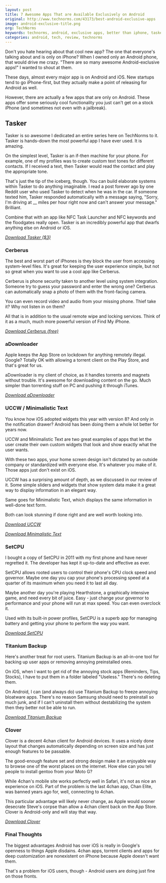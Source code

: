 ```yaml
---
layout: post
title: 7 Awesome Apps That are Available Exclusively on Android
original: http://www.technorms.com/43173/best-android-exclusive-apps
image: android-exclusive-title.png
org: TechNorms
keywords: technorms, android, exclusive apps, better than iphone, tasker, root
categories: android, tech, review, technorms
---
```


Don't you hate hearing about that cool new app? The one that everyone's talking about and is only on iPhone? When I owned only an Android phone, that would drive me crazy. "There are so many awesome Android-exclusive apps!" I wanted to shout at them. 

<!--break-->

These days, almost every major app is on Android and iOS. New startups tend to go iPhone-first, but they actually make a point of releasing for Android as well. 

However, there are actually a few apps that are only on Android. These apps offer some seriously cool functionality you just can't get on a stock iPhone (and sometimes not even with a jailbreak). 

## Tasker

Tasker is so awesome I dedicated an entire series here on TechNorms to it. Tasker is hands-down the most powerful app I have ever used. It is amazing. 

On the simplest level, Tasker is an if-then machine for your phone. For example, one of my profiles was to create custom text tones for different contacts. If I received a text, then Tasker would read the contact and play the appropriate tone. 

That's just the tip of the iceberg, though. You can build elaborate systems within Tasker to do anything imaginable. I read a post forever ago by one Reddit user who used Tasker to detect when he was in the car. If someone texted him, Tasker responded automatically with a message saying, "Sorry, I'm driving at __ miles per hour right now and can't answer your message." Brilliant. 

Combine that with an app like NFC Task Launcher and NFC keywords and the floodgates really open. Tasker is an incredibly powerful app that dwarfs anything else on Android or iOS. 

[*Download Tasker ($3)*](https://play.google.com/store/apps/details?id=net.dinglisch.android.taskerm&hl=en)

### Cerberus

The best and worst part of iPhones is they block the user from accessing system-level files. It's great for keeping the user experience simple, but not so great when you want to use a cool app like Cerberus.

Cerberus is phone security taken to another level using system integration. Someone try to guess your password and enter the wrong one? Cerberus can automatically snap a photo of them with the front-facing camera. 

You can even record video and audio from your missing phone. Thief take it? Why not listen in on them? 

All that is in addition to the usual remote wipe and locking services. Think of it as a much, much more powerful version of Find My iPhone.

[*Download Cerberus (free)*](https://play.google.com/store/apps/details?id=com.lsdroid.cerberus&hl=en)

### aDownloader

Apple keeps the App Store on lockdown for anything remotely illegal. Google? Totally OK with allowing a torrent client on the Play Store, and that's great for us. 

aDownloader is my client of choice, as it handles torrents and magnets without trouble. It's awesome for downloading content on the go. Much simpler than torrenting stuff on PC and pushing it through iTunes. 

[*Download aDownloader*](https://play.google.com/store/apps/details?id=com.AndroidA.DroiDownloader&hl=en)

### UCCW / Minimalistic Text

You know how iOS adopted widgets this year with version 8? And only in the notification drawer? Android has been doing them a whole lot better for years now. 

UCCW and Minimalistic Text are two great examples of apps that let the user create their own custom widgets that look and show exactly what the user wants. 

With these two apps, your home screen design isn't dictated by an outside company or standardized with everyone else. It's whatever you make of it. Those apps just don't exist on iOS. 

UCCW has a surprising amount of depth, as we discussed in our review of it. Some simple sliders and widgets that show system data make it a great way to display information in an elegant way. 

Same goes for Minimalistic Text, which displays the same information in well-done text form. 

Both can look stunning if done right and are well worth looking into. 

[*Download UCCW*](https://play.google.com/store/apps/details?id=in.vineetsirohi.customwidget&hl=en)

[*Download Minimalistic Text*](https://play.google.com/store/apps/details?id=de.devmil.minimaltext&hl=en)

### SetCPU

I bought a copy of SetCPU in 2011 with my first phone and have never regretted it. The developer has kept it up-to-date and effective as ever.

SetCPU allows rooted users to control their phone's CPU clock speed and governor. Maybe one day you cap your phone's processing speed at a quarter of its maximum when you need it to last all day. 

Maybe another day you're playing Hearthstone, a graphically intensive game, and need every bit of juice. Easy - just change your governor to performance and your phone will run at max speed. You can even overclock it. 

Used with its built-in power profiles, SetCPU is a superb app for managing battery and getting your phone to perform the way you want. 

[*Download SetCPU*](https://play.google.com/store/apps/details?id=com.mhuang.overclocking&hl=en)

### Titanium Backup

Here's another treat for root users. Titanium Backup is an all-in-one tool for backing up user apps or removing annoying preinstalled ones. 

On iOS, when I want to get rid of the annoying stock apps (Reminders, Tips, Stocks), I have to put them in a folder labeled "Useless." There's no deleting them.

On Android, I can (and always do) use Titanium Backup to freeze annoying bloatware apps. There's no reason Samsung should need to preinstall so much junk, and if I can't uninstall them without destabilizing the system then they better not be able to run. 

[*Download Titanium Backup*](https://play.google.com/store/apps/details?id=com.keramidas.TitaniumBackup&hl=en)

### Clover

Clover is a decent 4chan client for Android devices. It uses a nicely done layout that changes automatically depending on screen size and has just enough features to be passable. 

The good-enough feature set and strong design make it an enjoyable way to browse one of the worst places on the internet. How else can you tell people to install gentoo from your Moto G?

While 4chan's mobile site works perfectly well in Safari, it's not as nice an experience on iOS. Part of the problem is the last 4chan app, Chan Elite, was banned years ago for, well, connecting to 4chan. 

This particular advantage will likely never change, as Apple would sooner desecrate Steve's corpse than allow a 4chan client back on the App Store. Clover is Android-only and will stay that way. 

[*Download Clover*](https://play.google.com/store/apps/details?id=org.floens.chan&hl=en)

### Final Thoughts

The biggest advantages Android has over iOS is really in Google's openness to things Apple disdains. 4chan apps, torrent clients and apps for deep customization are nonexistent on iPhone because Apple doesn't want them. 

That's a problem for iOS users, though - Android users are doing just fine on those fronts. 